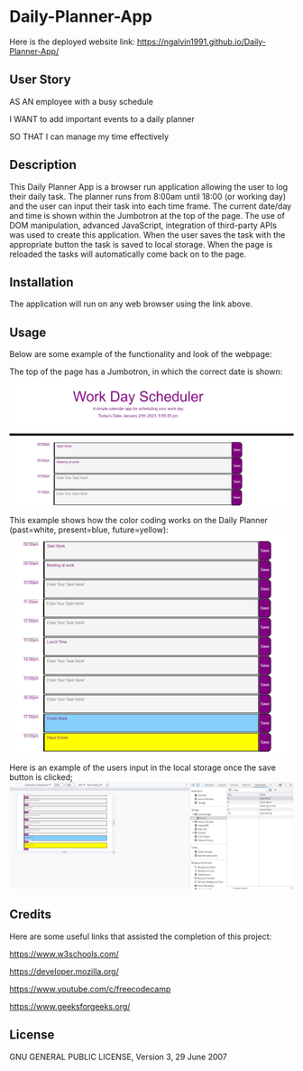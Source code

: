 # Daily-Planner-App

Here is the deployed website link: 
https://ngalvin1991.github.io/Daily-Planner-App/

## User Story 

AS AN employee with a busy schedule

I WANT to add important events to a daily planner

SO THAT I can manage my time effectively

## Description

This Daily Planner App is a browser run application allowing the user to log their daily task. 
The planner runs from 8:00am until 18:00 (or working day) and the user can input their task into each time frame.
The current date/day and time is shown within the Jumbotron at the top of the page.
The use of DOM manipulation, advanced JavaScript, integration of third-party APIs was used to create this application.
When the user saves the task with the appropriate button the task is saved to local storage. When the page is reloaded the tasks will automatically come back on to the page.

## Installation 
The application will run on any web browser using the link above. 

## Usage 
Below are some example of the functionality and look of the webpage: 

The top of the page has a Jumbotron, in which the correct date is shown:
![alt-text](/assets/images/workingdateExample%20.png)

This example shows how the color coding works on the Daily Planner (past=white, present=blue, future=yellow):
![alt-text](/assets/images/colorcodeExample.png)

Here is an example of the users input in the local storage once the save button is clicked; 
![alt-text](/assets/images/localstorageExample.png)

## Credits

Here are some useful links that assisted the completion of this project: 

https://www.w3schools.com/

https://developer.mozilla.org/

https://www.youtube.com/c/freecodecamp

https://www.geeksforgeeks.org/

## License 

GNU GENERAL PUBLIC LICENSE, Version 3, 29 June 2007